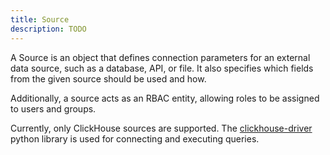 ```yaml
---
title: Source
description: TODO
---
```



A Source is an object that defines connection parameters for an external data source, such as a database, API, or file. It also specifies which fields from the given source should be used and how.

Additionally, a source acts as an RBAC entity, allowing roles to be assigned to users and groups.

Currently, only ClickHouse sources are supported. The [clickhouse-driver](https://clickhouse-driver.readthedocs.io/en/latest/) python library is used for connecting and executing queries.
